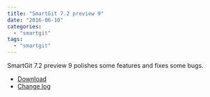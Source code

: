 ```yaml
---
title: "SmartGit 7.2 preview 9"
date: "2016-06-10"
categories: 
  - "smartgit"
tags: 
  - "smartgit"
---
```


SmartGit 7.2 preview 9 polishes some features and fixes some bugs.

- [Download](http://www.syntevo.com/smartgit/early-access)
- [Change log](http://www.syntevo.com/smartgit/changelog-eap.txt)
